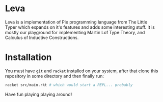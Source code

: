 # Leva
Leva is a implementation of Pie programming language from The Little Typer which expands on it's features and adds some interesting stuff.
It is mostly our playground for implementing Martin Lof Type Theory, and Calculus of Inductive Constructions.

# Installation
You must have `git` and `racket` installed on your system, after that clone this repository in some directory and then finally run:

```bash
racket src/main.rkt # which would start a REPL... probably
```

Have fun playing playing around!
